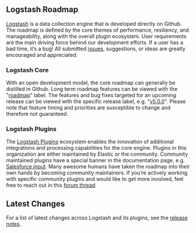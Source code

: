 ## Logstash Roadmap

[Logstash](https://www.elastic.co/products/logstash "Logstash") is a data collection engine that is developed directly on Github. The roadmap is defined by the core themes of performance, resiliency, and manageability, along with the overall plugin ecosystem. User requirements are the main driving force behind our development efforts. If a user has a bad time, it’s a bug!  All submitted [issues](https://github.com/elastic/logstash/issues/new "New Issue"), suggestions, or ideas are greatly encouraged and appreciated.

### Logstash Core

With an open development model, the core roadmap can generally be distilled in Github. Long term roadmap features can be viewed with the "[roadmap](https://github.com/elastic/logstash/labels/roadmap "Roadmap Features")" label. The features and bug fixes targeted for an upcoming release can be viewed with the specific release label, e.g. "[v5.0.0](https://github.com/elastic/logstash/issues?utf8=%E2%9C%93&q=is%3Aissue+label%3Av5.0.0 "Logstash 5.0 Release")". Please note that feature timing and priorities are susceptible to change and therefore not guaranteed.

### Logstash Plugins

The [Logstash Plugins](https://github.com/logstash-plugins "Logstash Plugins") ecosystem enables the innovation of additional integrations and processing capabilities for the core engine. Plugins in this organization are either maintained by Elastic or the community. Community maintained plugins have a special banner in the documentation page, e.g. [Salesforce input](https://www.elastic.co/guide/en/logstash/current/plugins-inputs-salesforce.html "Salesforce Input Plugin"). Many awesome humans have taken the roadmap into their own hands by becoming community maintainers. If you’re actively working with specific community plugins and would like to get more involved, feel free to reach out in this [forum thread](https://discuss.elastic.co/t/logstash-plugins-community-maintainers/35953 "Community Maintainers").

## Latest Changes

For a list of latest changes across Logstash and its plugins, see the [release notes](https://www.elastic.co/guide/en/logstash/current/releasenotes.html "Current Release Notes").
